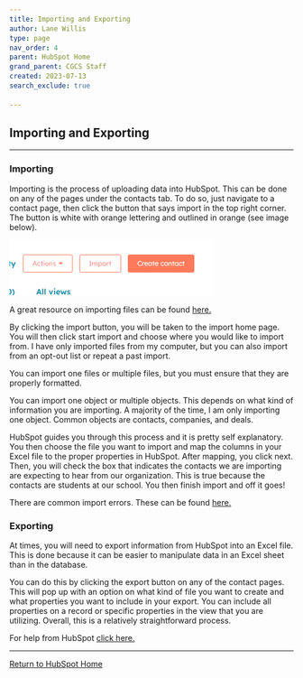 ```yaml
---
title: Importing and Exporting
author: Lane Willis
type: page
nav_order: 4
parent: HubSpot Home
grand_parent: CGCS Staff
created: 2023-07-13
search_exclude: true

---
```


## Importing and Exporting

---

### Importing

Importing is the process of uploading data into HubSpot. This can be done on any of the pages under the contacts tab. To do so, just navigate to a contact page, then click the button that says import in the top right corner. The button is white with orange lettering and outlined in orange (see image below).  

![Import Here](/assets/images/hubspot-images/import-button.png)

A great resource on importing files can be found [here.](https://knowledge.hubspot.com/crm-setup/set-up-your-import-file)  

By clicking the import button, you will be taken to the import home page. You will then click start import and choose where you would like to import from. I have only imported files from my computer, but you can also import from an opt-out list or repeat a past import.  

You can import one files or multiple files, but you must ensure that they are properly formatted.

You can import one object or multiple objects. This depends on what kind of information you are importing. A majority of the time, I am only importing one object. Common objects are contacts, companies, and deals.  

HubSpot guides you through this process and it is pretty self explanatory. You then choose the file you want to import and map the columns in your Excel file to the proper properties in HubSpot. After mapping, you click next. Then, you will check the box that indicates the contacts we are importing are expecting to hear from our organization. This is true because the contacts are students at our school. You then finish import and off it goes!  

There are common import errors. These can be found [here.](https://knowledge.hubspot.com/crm-setup/troubleshoot-import-errors)  

### Exporting

At times, you will need to export information from HubSpot into an Excel file. This is done because it can be easier to manipulate data in an Excel sheet than in the database.  

You can do this by clicking the export button on any of the contact pages. This will pop up with an option on what kind of file you want to create and what properties you want to include in your export. You can include all properties on a record or specific properties in the view that you are utilizing. Overall, this is a relatively straightforward process.  

For help from HubSpot [click here.](https://knowledge.hubspot.com/crm-setup/export-contacts-companies-deals-or-tickets)

---

[Return to HubSpot Home](/cgcs-staff-information/hubspot/hubspot.html)

[def]: /assets/images/import-button.png